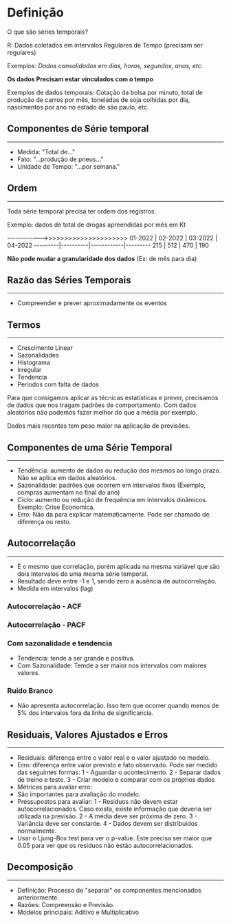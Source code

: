 # Definição

O que são séries temporais? 

R: Dados coletados em intervalos Regulares de Tempo (precisam ser regulares)

Exemplos: _Dados consolidados em dias, horas, segundos, anos, etc._

**Os dados Precisam estar vinculados com o tempo**

Exemplos de dados temporais: Cotação da bolsa por minuto, total de produção de carros por mês, toneladas de soja colhidas por dia, nascimentos por ano no estado de são paulo, etc.

## Componentes de Série temporal
------------------------------
- Medida: "Total de..."
- Fato: "...produção de pneus..."
- Unidade de Tempo: "...por semana."

## Ordem
--------------------------------
Toda série temporal precisa ter ordem dos registros.

Exemplo: dados de total de drogas apreendidas por mês em Kt

------------>>>>>>>>>>>>>>>>>>>>>
01-2022 | 02-2022 | 03-2022 | 04-2022
---------|----------|------------|---------
215 | 512 | 470 | 190

**Não pode mudar a granularidade dos dados** (Ex: de mês para dia)

## Razão das Séries Temporais
--------------------------------
- Compreender e prever aproximadamente os eventos

## Termos
____________________________
- Crescimento Linear
- Sazonalidades
- Histograma
- Irregular
- Tendencia
- Períodos com falta de dados

Para que consigamos aplicar as técnicas estatísticas e prever, precisamos de dados que nos tragam padrões de comportamento. Com dados aleatórios não podemos fazer melhor do que a média por exemplo.

Dados mais recentes tem peso maior na aplicação de previsões.

## Componentes de uma Série Temporal
_________________________________
- Tendência: aumento de dados ou redução dos mesmos ao longo prazo. Não se aplica em dados aleatórios.
- Sazonalidade: padrões que ocorrem em intervalos fixos (Exemplo, compras aumentam no final do ano)
- Ciclo: aumento ou redução de frequência em intervalos dinâmicos. Exemplo: Crise Economica.
- Erro: Não da para explicar matematicamente. Pode ser chamado de diferença ou resto.

## Autocorrelação
____________________________________
- É o mesmo que correlação, porém aplicada na mesma variável que são dois intervalos de uma mesma série temporal.
- Resultado deve entre -1 e 1, sendo zero a ausência de autocorrelação.
- Medida em intervalos (lag)

### Autocorrelação - ACF

### Autocorrelação - PACF

### Com sazonalidade e tendencia
- Tendencia: tende a ser grande e positiva.
- Com Sazonalidade: Temde a ser maior nos intervalos com maiores valores.

### Ruído Branco
- Não apresenta autocorrelação. Isso tem que ocorrer quando menos de 5% dos intervalos fora da linha de significancia.

## Residuais, Valores Ajustados e Erros
________________________________________
- Residuais: diferença entre o valor real e o valor ajustado no modelo.
- Erro: diferença entre valor previsto e fato observado. Pode ser medido das seguintes formas: 1 - Aguardar o acontecimento. 2 - Separar dados de treino e teste. 3 - Criar modelo e comparar com os próprios dados 
- Métricas para avaliar erro:
- São importantes para avaliação do modelo.
- Pressupostos para avaliar: 1 - Residuos não devem estar autocorrelacionados. Caso exista, existe informação que deveria ser utilizada na previsão. 2 - A média deve ser próxima de zero. 3 - Variância deve ser constante. 4 - Dados devem ser distribuidos normalmente.
- Usar o Ljung-Box test para ver o p-value. Este precisa ser maior que 0.05 para ver que os residuos não estão autocorrelacionados.

## Decomposição
_________________________
- Definição: Processo de "separar" os componentes mencionados anteriormente.
- Razões: Compreensão e Previsão.
- Modelos principais: Aditivo e Multiplicativo








